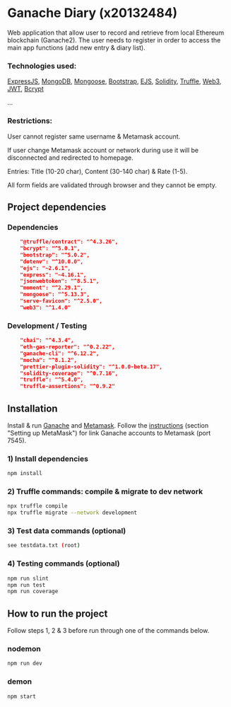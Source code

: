 # Ganache Diary (x20132484)
Web application that allow user to record and retrieve from local Ethereum blockchain (Ganache2). The user needs to register in order to access the main app functions (add new entry & diary list).

### Technologies used: 

[ExpressJS](https://www.npmjs.com/package/express), 
[MongoDB](https://www.mongodb.com), 
[Mongoose](https://www.npmjs.com/package/mongoose), 
[Bootstrap](https://getbootstrap.com/), 
[EJS](https://ejs.co/), 
[Solidity](https://docs.soliditylang.org/en/v0.8.6/), 
[Truffle](https://www.trufflesuite.com/), 
[Web3](https://web3js.readthedocs.io/en/v1.4.0/), 
[JWT](https://jwt.io/), 
[Bcrypt](https://www.npmjs.com/package/bcrypt)

...

### Restrictions: 
User cannot register same username & Metamask account.

If user change Metamask account or network during use it will be disconnected and redirected to homepage.

Entries: Title (10-20 char), Content (30-140 char) & Rate (1-5).

All form fields are validated through browser and they cannot be empty.


## Project dependencies

### Dependencies

```json
    "@truffle/contract": "^4.3.26",
    "bcrypt": "^5.0.1",
    "bootstrap": "^5.0.2",
    "dotenv": "^10.0.0",
    "ejs": "~2.6.1",
    "express": "~4.16.1",
    "jsonwebtoken": "^8.5.1",
    "moment": "^2.29.1",
    "mongoose": "^5.13.3",
    "serve-favicon": "^2.5.0",
    "web3": "^1.4.0"
```

### Development / Testing

```json
    "chai": "^4.3.4",
    "eth-gas-reporter": "^0.2.22",
    "ganache-cli": "^6.12.2",
    "mocha": "^8.1.2",
    "prettier-plugin-solidity": "^1.0.0-beta.17",
    "solidity-coverage": "^0.7.16",
    "truffle": "^5.4.0",
    "truffle-assertions": "^0.9.2"
```

## Installation
Install & run [Ganache](https://www.trufflesuite.com/ganache) and [Metamask](https://metamask.io/). Follow the [instructions](https://www.trufflesuite.com/docs/truffle/getting-started/truffle-with-metamask) (section "Setting up MetaMask") for link Ganache accounts to Metamask (port 7545). 

### 1) Install dependencies
```bash
npm install
```

### 2) Truffle commands: compile & migrate to dev network
```bash
npx truffle compile
npx truffle migrate --network development
```

### 3) Test data commands (optional)
```bash
see testdata.txt (root)
```

### 4) Testing commands (optional)
```bash
npm run slint
npm run test
npm run coverage
```

## How to run the project
Follow steps 1, 2 & 3 before run through one of the commands below.

### nodemon
```bash
npm run dev
```

### demon
```bash
npm start
```